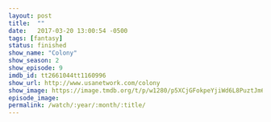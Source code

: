 ```yaml
---
layout: post
title:  ""
date:   2017-03-20 13:00:54 -0500
tags: [fantasy]
status: finished
show_name: "Colony"
show_season: 2
show_episode: 9
imdb_id: tt2661044tt1160996
show_url: http://www.usanetwork.com/colony
show_image: https://image.tmdb.org/t/p/w1280/p5XCjGFokpeYjiWd6L8PuztJm6Z.jpg
episode_image: 
permalink: /watch/:year/:month/:title/
---
```

